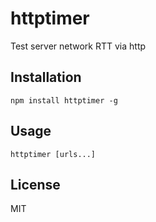 # httptimer

Test server network RTT via http

## Installation

	npm install httptimer -g

## Usage

	httptimer [urls...]

## License

MIT